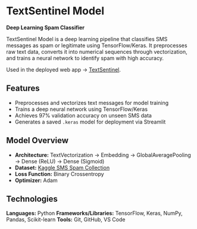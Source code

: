 # TextSentinel Model
**Deep Learning Spam Classifier**

TextSentinel Model is a deep learning pipeline that classifies SMS messages as spam or legitimate using TensorFlow/Keras.
It preprocesses raw text data, converts it into numerical sequences through vectorization, and trains a neural network to identify spam with high accuracy.

Used in the deployed web app → [TextSentinel](https://github.com/sanjitmukesh/textsentinel-app).

## Features
- Preprocesses and vectorizes text messages for model training
- Trains a deep neural network using TensorFlow/Keras
- Achieves 97% validation accuracy on unseen SMS data
- Generates a saved `.keras` model for deployment via Streamlit

## Model Overview
- **Architecture:** TextVectorization → Embedding → GlobalAveragePooling → Dense (ReLU) → Dense (Sigmoid)
- **Dataset:** [Kaggle SMS Spam Collection](https://www.kaggle.com/datasets/uciml/sms-spam-collection-dataset)
- **Loss Function:** Binary Crossentropy
- **Optimizer:** Adam


## Technologies
**Languages:** Python
**Frameworks/Libraries:** TensorFlow, Keras, NumPy, Pandas, Scikit-learn 
**Tools:** Git, GitHub, VS Code  
